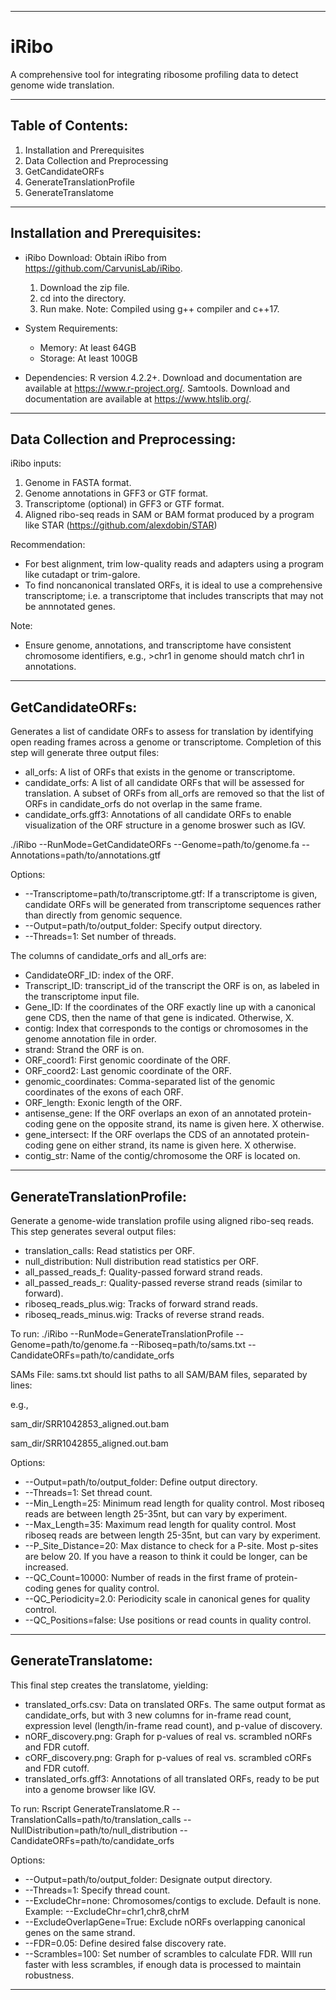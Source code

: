 ------------------------------------------------------------------------------

# iRibo

A comprehensive tool for integrating ribosome profiling data to detect genome wide translation.

------------------------------------------------------------------------------

## Table of Contents:
1. Installation and Prerequisites
2. Data Collection and Preprocessing
3. GetCandidateORFs
4. GenerateTranslationProfile
5. GenerateTranslatome

------------------------------------------------------------------------------

## Installation and Prerequisites:

- iRibo Download: 
  Obtain iRibo from https://github.com/CarvunisLab/iRibo. 
  1. Download the zip file.
  2. cd into the directory.
  3. Run make.
  Note: Compiled using g++ compiler and c++17.

- System Requirements:
  - Memory: At least 64GB
  - Storage: At least 100GB

- Dependencies: 
  R version 4.2.2+. Download and documentation are available at https://www.r-project.org/.
  Samtools. Download and documentation are available at https://www.htslib.org/. 

------------------------------------------------------------------------------

## Data Collection and Preprocessing:

iRibo inputs:
1. Genome in FASTA format.
2. Genome annotations in GFF3 or GTF format.
3. Transcriptome (optional) in GFF3 or GTF format.
4. Aligned ribo-seq reads in SAM or BAM format produced by a program like STAR (https://github.com/alexdobin/STAR)

Recommendation: 
- For best alignment, trim low-quality reads and adapters using a program like cutadapt or trim-galore. 
- To find noncanonical translated ORFs, it is ideal to use a comprehensive transcriptome; i.e. a transcriptome that includes transcripts that may not be annnotated genes. 

Note:
- Ensure genome, annotations, and transcriptome have consistent chromosome identifiers, e.g., >chr1 in genome should match chr1 in annotations.

------------------------------------------------------------------------------

## GetCandidateORFs:

Generates a list of candidate ORFs to assess for translation by identifying open reading frames across a genome or transcriptome. Completion of this step will generate three output files:
- all_orfs: A list of ORFs that exists in the genome or transcriptome.
- candidate_orfs: A list of all candidate ORFs that will be assessed for translation. A subset of ORFs from all_orfs are removed so that the list of ORFs in candidate_orfs do not overlap in the same frame.
- candidate_orfs.gff3: Annotations of all candidate ORFs to enable visualization of the ORF structure in a genome broswer such as IGV.

./iRibo --RunMode=GetCandidateORFs --Genome=path/to/genome.fa --Annotations=path/to/annotations.gtf

Options:
- --Transcriptome=path/to/transcriptome.gtf: If a transcriptome is given, candidate ORFs will be generated from transcriptome sequences rather than directly from genomic sequence.
- --Output=path/to/output_folder: Specify output directory.
- --Threads=1: Set number of threads.

The columns of candidate_orfs and all_orfs are:
- CandidateORF_ID: index of the ORF.
- Transcript_ID: transcript_id of the transcript the ORF is on, as labeled in the transcriptome input file.
- Gene_ID: If the coordinates of the ORF exactly line up with a canonical gene CDS, then the name of that gene is indicated. Otherwise, X.
- contig: Index that corresponds to the contigs or chromosomes in the genome annotation file in order.
- strand: Strand the ORF is on.
- ORF_coord1: First genomic coordinate of the ORF.
- ORF_coord2: Last genomic coordinate of the ORF.
- genomic_coordinates: Comma-separated list of the genomic coordinates of the exons of each ORF. 
- ORF_length: Exonic length of the ORF.
- antisense_gene: If the ORF overlaps an exon of an annotated protein-coding gene on the opposite strand, its name is given here. X otherwise.
- gene_intersect: If the ORF overlaps the CDS of an annotated protein-coding gene on either strand, its name is given here. X otherwise.
- contig_str: Name of the contig/chromosome the ORF is located on.


------------------------------------------------------------------------------

## GenerateTranslationProfile:

Generate a genome-wide translation profile using aligned ribo-seq reads. This step generates several output files:
- translation_calls: Read statistics per ORF.
- null_distribution: Null distribution read statistics per ORF.
- all_passed_reads_f: Quality-passed forward strand reads.
- all_passed_reads_r: Quality-passed reverse strand reads (similar to forward).
- riboseq_reads_plus.wig: Tracks of forward strand reads.
- riboseq_reads_minus.wig: Tracks of reverse strand reads.

To run:
./iRibo --RunMode=GenerateTranslationProfile --Genome=path/to/genome.fa --Riboseq=path/to/sams.txt --CandidateORFs=path/to/candidate_orfs

SAMs File:
sams.txt should list paths to all SAM/BAM files, separated by lines:

e.g., 

sam_dir/SRR1042853_aligned.out.bam

sam_dir/SRR1042855_aligned.out.bam

Options:
- --Output=path/to/output_folder: Define output directory.
- --Threads=1: Set thread count.
- --Min_Length=25: Minimum read length for quality control. Most riboseq reads are between length 25-35nt, but can vary by experiment.
- --Max_Length=35: Maximum read length for quality control. Most riboseq reads are between length 25-35nt, but can vary by experiment.
- --P_Site_Distance=20: Max distance to check for a P-site. Most p-sites are below 20. If you have a reason to think it could be longer, can be increased.
- --QC_Count=10000: Number of reads in the first frame of protein-coding genes for quality control.
- --QC_Periodicity=2.0: Periodicity scale in canonical genes for quality control.
- --QC_Positions=false: Use positions or read counts in quality control.

------------------------------------------------------------------------------

## GenerateTranslatome:

This final step creates the translatome, yielding:
- translated_orfs.csv: Data on translated ORFs. The same output format as candidate_orfs, but with 3 new columns for in-frame read count, expression level (length/in-frame read count), and p-value of discovery.
- nORF_discovery.png: Graph for p-values of real vs. scrambled nORFs and FDR cutoff.
- cORF_discovery.png: Graph for p-values of real vs. scrambled cORFs and FDR cutoff.
- translated_orfs.gff3: Annotations of all translated ORFs, ready to be put into a genome browser like IGV.

To run:
Rscript GenerateTranslatome.R --TranslationCalls=path/to/translation_calls --NullDistribution=path/to/null_distribution --CandidateORFs=path/to/candidate_orfs

Options:
- --Output=path/to/output_folder: Designate output directory.
- --Threads=1: Specify thread count.
- --ExcludeChr=none: Chromosomes/contigs to exclude. Default is none. Example: --ExcludeChr=chr1,chr8,chrM
- --ExcludeOverlapGene=True: Exclude nORFs overlapping canonical genes on the same strand.
- --FDR=0.05: Define desired false discovery rate.
- --Scrambles=100: Set number of scrambles to calculate FDR. WIll run faster with less scrambles, if enough data is processed to maintain robustness.

------------------------------------------------------------------------------
